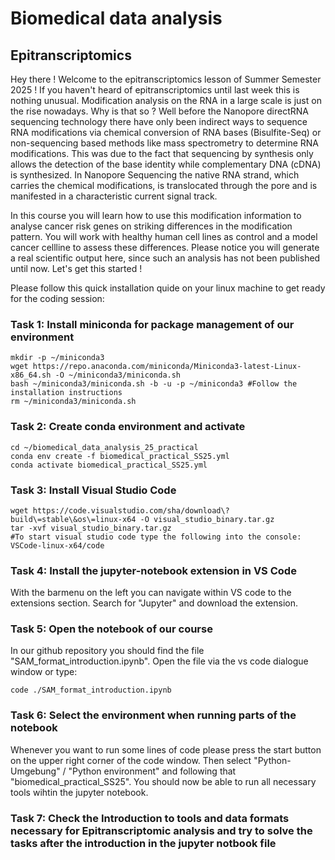 # Biomedical data analysis
## Epitranscriptomics

Hey there ! Welcome to the epitranscriptomics lesson of Summer Semester 2025 !
If you haven't heard of epitranscriptomics until last week this is nothing unusual. Modification analysis on the RNA in a large scale is just on the rise nowadays.
Why is that so ? 
Well before the Nanopore directRNA sequencing technology there have only been indirect ways to sequence RNA modifications via chemical conversion of RNA bases (Bisulfite-Seq) or non-sequencing based methods like mass spectrometry to determine RNA modifications. This was due to the fact that sequencing by synthesis only allows the detection of the base identity while complementary DNA (cDNA) is synthesized. In Nanopore Sequencing the native RNA strand, which carries the chemical modifications, is translocated through the pore and is manifested in a characteristic current signal track.

In this course you will learn how to use this modification information to analyse cancer risk genes on striking differences in the modification pattern. You will work with healthy human cell lines as control and a model cancer cellline to assess these differences. Please notice you will generate a real scientific output here, since such an analysis has not been published until now. Let's get this started ! 

Please follow this quick installation quide on your linux machine to get ready for the coding session:

### Task 1: Install miniconda for package management of our environment

```
mkdir -p ~/miniconda3
wget https://repo.anaconda.com/miniconda/Miniconda3-latest-Linux-x86_64.sh -O ~/miniconda3/miniconda.sh
bash ~/miniconda3/miniconda.sh -b -u -p ~/miniconda3 #Follow the installation instructions
rm ~/miniconda3/miniconda.sh
```

### Task 2: Create conda environment and activate

```
cd ~/biomedical_data_analysis_25_practical
conda env create -f biomedical_practical_SS25.yml
conda activate biomedical_practical_SS25.yml
```

### Task 3: Install Visual Studio Code

```
wget https://code.visualstudio.com/sha/download\?build\=stable\&os\=linux-x64 -O visual_studio_binary.tar.gz
tar -xvf visual_studio_binary.tar.gz
#To start visual studio code type the following into the console:
VSCode-linux-x64/code 
```

### Task 4: Install the jupyter-notebook extension in VS Code
With the barmenu on the left you can navigate within VS code to the extensions section. Search for "Jupyter" and download the extension.

### Task 5: Open the notebook of our course
In our github repository you should find the file "SAM_format_introduction.ipynb". Open the file via the vs code dialogue window or type:

```
code ./SAM_format_introduction.ipynb
```

### Task 6: Select the environment when running parts of the notebook
Whenever you want to run some lines of code please press the start button on the upper right corner of the code window. Then select "Python-Umgebung" / "Python environment" and following that "biomedical_practical_SS25".
You should now be able to run all necessary tools wihtin the jupyter notebook. 

### Task 7: Check the Introduction to tools and data formats necessary for Epitranscriptomic analysis and try to solve the tasks after the introduction in the jupyter notbook file
